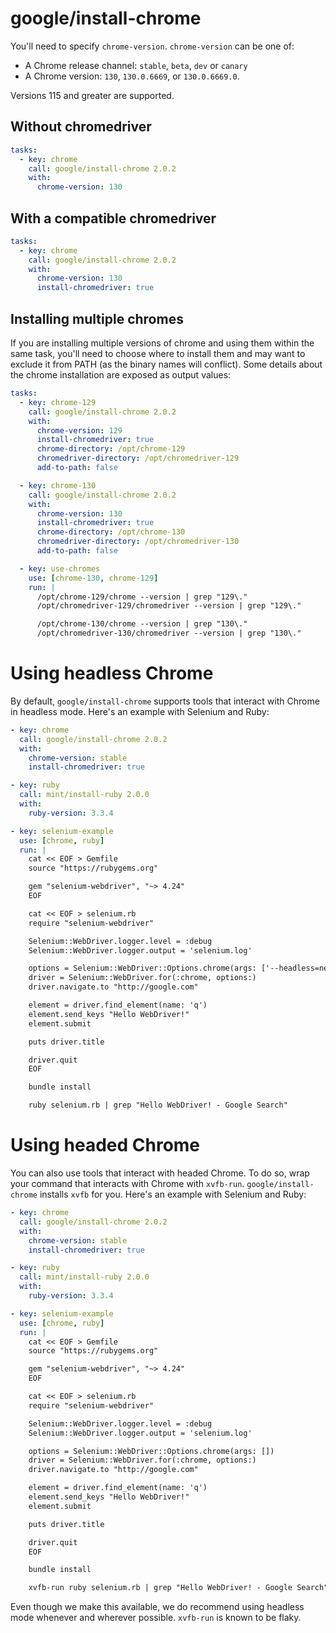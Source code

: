 # google/install-chrome

You'll need to specify `chrome-version`. `chrome-version` can be one of:

- A Chrome release channel: `stable`, `beta`, `dev` or `canary`
- A Chrome version: `130`, `130.0.6669`, or `130.0.6669.0`.

Versions 115 and greater are supported.

## Without chromedriver

```yaml
tasks:
  - key: chrome
    call: google/install-chrome 2.0.2
    with:
      chrome-version: 130
```

## With a compatible chromedriver

```yaml
tasks:
  - key: chrome
    call: google/install-chrome 2.0.2
    with:
      chrome-version: 130
      install-chromedriver: true
```

## Installing multiple chromes

If you are installing multiple versions of chrome and using them within the same task, you'll need to choose where to install them and may want to exclude it from PATH (as the binary names will conflict). Some details about the chrome installation are exposed as output values:

```yaml
tasks:
  - key: chrome-129
    call: google/install-chrome 2.0.2
    with:
      chrome-version: 129
      install-chromedriver: true
      chrome-directory: /opt/chrome-129
      chromedriver-directory: /opt/chromedriver-129
      add-to-path: false

  - key: chrome-130
    call: google/install-chrome 2.0.2
    with:
      chrome-version: 130
      install-chromedriver: true
      chrome-directory: /opt/chrome-130
      chromedriver-directory: /opt/chromedriver-130
      add-to-path: false

  - key: use-chromes
    use: [chrome-130, chrome-129]
    run: |
      /opt/chrome-129/chrome --version | grep "129\."
      /opt/chromedriver-129/chromedriver --version | grep "129\."

      /opt/chrome-130/chrome --version | grep "130\."
      /opt/chromedriver-130/chromedriver --version | grep "130\."
```

# Using headless Chrome

By default, `google/install-chrome` supports tools that interact with Chrome in headless mode. Here's an example with Selenium and Ruby:

```yml
- key: chrome
  call: google/install-chrome 2.0.2
  with:
    chrome-version: stable
    install-chromedriver: true

- key: ruby
  call: mint/install-ruby 2.0.0
  with:
    ruby-version: 3.3.4

- key: selenium-example
  use: [chrome, ruby]
  run: |
    cat << EOF > Gemfile
    source "https://rubygems.org"

    gem "selenium-webdriver", "~> 4.24"
    EOF

    cat << EOF > selenium.rb
    require "selenium-webdriver"

    Selenium::WebDriver.logger.level = :debug
    Selenium::WebDriver.logger.output = 'selenium.log'

    options = Selenium::WebDriver::Options.chrome(args: ['--headless=new'])
    driver = Selenium::WebDriver.for(:chrome, options:)
    driver.navigate.to "http://google.com"

    element = driver.find_element(name: 'q')
    element.send_keys "Hello WebDriver!"
    element.submit

    puts driver.title

    driver.quit
    EOF

    bundle install

    ruby selenium.rb | grep "Hello WebDriver! - Google Search"
```

# Using headed Chrome

You can also use tools that interact with headed Chrome. To do so, wrap your command that interacts with Chrome with `xvfb-run`. `google/install-chrome` installs `xvfb` for you. Here's an example with Selenium and Ruby:

```yml
- key: chrome
  call: google/install-chrome 2.0.2
  with:
    chrome-version: stable
    install-chromedriver: true

- key: ruby
  call: mint/install-ruby 2.0.0
  with:
    ruby-version: 3.3.4

- key: selenium-example
  use: [chrome, ruby]
  run: |
    cat << EOF > Gemfile
    source "https://rubygems.org"

    gem "selenium-webdriver", "~> 4.24"
    EOF

    cat << EOF > selenium.rb
    require "selenium-webdriver"

    Selenium::WebDriver.logger.level = :debug
    Selenium::WebDriver.logger.output = 'selenium.log'

    options = Selenium::WebDriver::Options.chrome(args: [])
    driver = Selenium::WebDriver.for(:chrome, options:)
    driver.navigate.to "http://google.com"

    element = driver.find_element(name: 'q')
    element.send_keys "Hello WebDriver!"
    element.submit

    puts driver.title

    driver.quit
    EOF

    bundle install

    xvfb-run ruby selenium.rb | grep "Hello WebDriver! - Google Search"
```

Even though we make this available, we do recommend using headless mode whenever and wherever possible. `xvfb-run` is known to be flaky.
